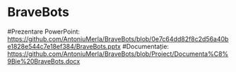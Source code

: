 # BraveBots
#Prezentare PowerPoint:
https://github.com/AntoniuMerla/BraveBots/blob/0e7c64dd82f8c2d56a40be1828e544c7e18ef384/BraveBots.pptx
#Documentație: 
https://github.com/AntoniuMerla/BraveBots/blob/Proiect/Documenta%C8%9Bie%20BraveBots.docx
